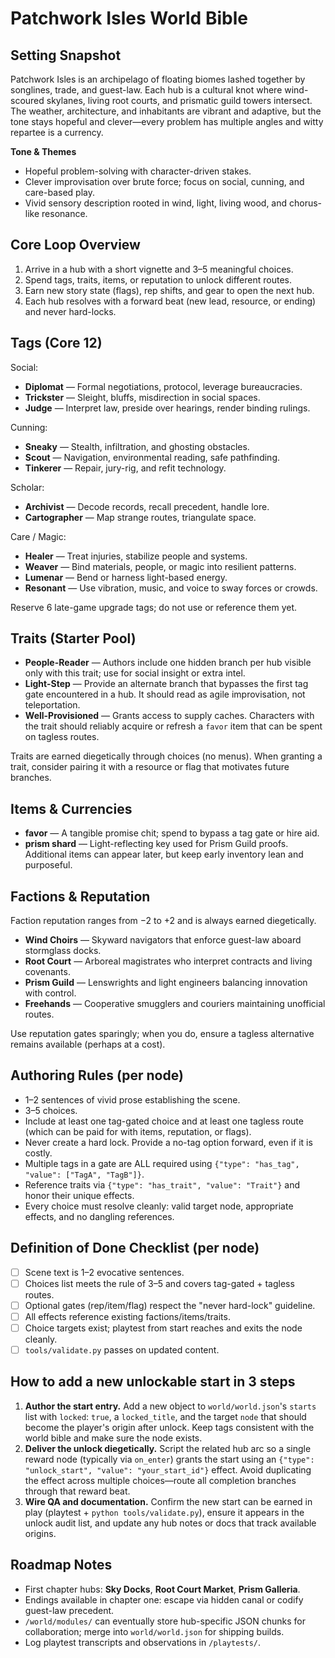 # Patchwork Isles World Bible

## Setting Snapshot
Patchwork Isles is an archipelago of floating biomes lashed together by songlines, trade, and guest-law. Each hub is a cultural knot where wind-scoured skylanes, living root courts, and prismatic guild towers intersect. The weather, architecture, and inhabitants are vibrant and adaptive, but the tone stays hopeful and clever—every problem has multiple angles and witty repartee is a currency.

**Tone & Themes**
- Hopeful problem-solving with character-driven stakes.
- Clever improvisation over brute force; focus on social, cunning, and care-based play.
- Vivid sensory description rooted in wind, light, living wood, and chorus-like resonance.

## Core Loop Overview
1. Arrive in a hub with a short vignette and 3–5 meaningful choices.
2. Spend tags, traits, items, or reputation to unlock different routes.
3. Earn new story state (flags), rep shifts, and gear to open the next hub.
4. Each hub resolves with a forward beat (new lead, resource, or ending) and never hard-locks.

## Tags (Core 12)
Social:
- **Diplomat** — Formal negotiations, protocol, leverage bureaucracies.
- **Trickster** — Sleight, bluffs, misdirection in social spaces.
- **Judge** — Interpret law, preside over hearings, render binding rulings.

Cunning:
- **Sneaky** — Stealth, infiltration, and ghosting obstacles.
- **Scout** — Navigation, environmental reading, safe pathfinding.
- **Tinkerer** — Repair, jury-rig, and refit technology.

Scholar:
- **Archivist** — Decode records, recall precedent, handle lore.
- **Cartographer** — Map strange routes, triangulate space.

Care / Magic:
- **Healer** — Treat injuries, stabilize people and systems.
- **Weaver** — Bind materials, people, or magic into resilient patterns.
- **Lumenar** — Bend or harness light-based energy.
- **Resonant** — Use vibration, music, and voice to sway forces or crowds.

Reserve 6 late-game upgrade tags; do not use or reference them yet.

## Traits (Starter Pool)
- **People-Reader** — Authors include one hidden branch per hub visible only with this trait; use for social insight or extra intel.
- **Light-Step** — Provide an alternate branch that bypasses the first tag gate encountered in a hub. It should read as agile improvisation, not teleportation.
- **Well-Provisioned** — Grants access to supply caches. Characters with the trait should reliably acquire or refresh a `favor` item that can be spent on tagless routes.

Traits are earned diegetically through choices (no menus). When granting a trait, consider pairing it with a resource or flag that motivates future branches.

## Items & Currencies
- **favor** — A tangible promise chit; spend to bypass a tag gate or hire aid.
- **prism shard** — Light-reflecting key used for Prism Guild proofs.
Additional items can appear later, but keep early inventory lean and purposeful.

## Factions & Reputation
Faction reputation ranges from −2 to +2 and is always earned diegetically.
- **Wind Choirs** — Skyward navigators that enforce guest-law aboard stormglass docks.
- **Root Court** — Arboreal magistrates who interpret contracts and living covenants.
- **Prism Guild** — Lenswrights and light engineers balancing innovation with control.
- **Freehands** — Cooperative smugglers and couriers maintaining unofficial routes.

Use reputation gates sparingly; when you do, ensure a tagless alternative remains available (perhaps at a cost).

## Authoring Rules (per node)
- 1–2 sentences of vivid prose establishing the scene.
- 3–5 choices.
- Include at least one tag-gated choice and at least one tagless route (which can be paid for with items, reputation, or flags).
- Never create a hard lock. Provide a no-tag option forward, even if it is costly.
- Multiple tags in a gate are ALL required using `{"type": "has_tag", "value": ["TagA", "TagB"]}`.
- Reference traits via `{"type": "has_trait", "value": "Trait"}` and honor their unique effects.
- Every choice must resolve cleanly: valid target node, appropriate effects, and no dangling references.

## Definition of Done Checklist (per node)
- [ ] Scene text is 1–2 evocative sentences.
- [ ] Choices list meets the rule of 3–5 and covers tag-gated + tagless routes.
- [ ] Optional gates (rep/item/flag) respect the "never hard-lock" guideline.
- [ ] All effects reference existing factions/items/traits.
- [ ] Choice targets exist; playtest from start reaches and exits the node cleanly.
- [ ] `tools/validate.py` passes on updated content.

## How to add a new unlockable start in 3 steps
1. **Author the start entry.** Add a new object to `world/world.json`'s `starts` list with `locked`: `true`, a `locked_title`, and the target `node` that should become the player's origin after unlock. Keep tags consistent with the world bible and make sure the node exists.
2. **Deliver the unlock diegetically.** Script the related hub arc so a single reward node (typically via `on_enter`) grants the start using an `{"type": "unlock_start", "value": "your_start_id"}` effect. Avoid duplicating the effect across multiple choices—route all completion branches through that reward beat.
3. **Wire QA and documentation.** Confirm the new start can be earned in play (playtest + `python tools/validate.py`), ensure it appears in the unlock audit list, and update any hub notes or docs that track available origins.

## Roadmap Notes
- First chapter hubs: **Sky Docks**, **Root Court Market**, **Prism Galleria**.
- Endings available in chapter one: escape via hidden canal or codify guest-law precedent.
- `/world/modules/` can eventually store hub-specific JSON chunks for collaboration; merge into `world/world.json` for shipping builds.
- Log playtest transcripts and observations in `/playtests/`.
